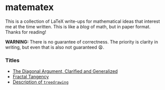 # matematex
This is a collection of LaTeX write-ups for mathematical ideas that interest me at the time written. This is like a *blog* of math, but in paper format. Thanks for reading!

**WARNING:** There is no guarantee of correctness. The priority is clarity in writing, but even that is also not guaranteed 😩.

### Titles
* [The Diagonal Argument, Clarified and Generalized](files/diagonal.pdf)
* [Fractal Tangency](files/fractal.pdf)
* [Description of `treedrawing`](files/treedrawing.pdf)